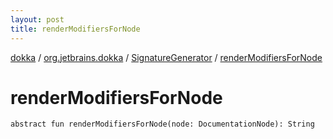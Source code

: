 ```yaml
---
layout: post
title: renderModifiersForNode
---
```

[dokka](../../index.md) / [org.jetbrains.dokka](../index.md) / [SignatureGenerator](index.md) / [renderModifiersForNode](renderModifiersForNode.md)

# renderModifiersForNode

```
abstract fun renderModifiersForNode(node: DocumentationNode): String
```
